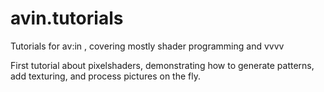 avin.tutorials
==============

Tutorials for av:in , covering mostly shader programming and vvvv


First tutorial about pixelshaders, demonstrating how to generate patterns,
add texturing, and process pictures on the fly.